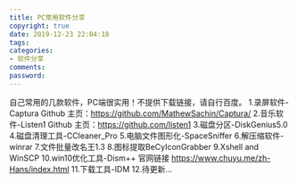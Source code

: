 ```yaml
---
title: PC常用软件分享
copyright: true
date: 2019-12-23 22:04:18
tags:
categories:
- 软件分享
comments:
password:
---
```

自己常用的几款软件，PC端很实用！不提供下载链接，请自行百度。
1.录屏软件-Captura
Github 主页：<https://github.com/MathewSachin/Captura/>
2.音乐软件-Listen1
Github 主页：<https://github.com/listen1>
3.磁盘分区-DiskGenius5.0
4.磁盘清理工具-CCleaner_Pro
5.电脑文件图形化-SpaceSniffer
6.解压缩软件-winrar
7.文件批量改名王1.3
8.图标提取BeCyIconGrabber
9.Xshell and WinSCP
10.win10优化工具-Dism++
官网链接 <https://www.chuyu.me/zh-Hans/index.html>
11.下载工具-IDM
12.待更新...
